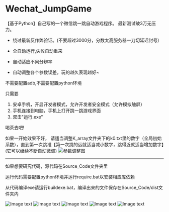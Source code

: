 # Wechat_JumpGame

【基于Python】自己写的一个微信跳一跳自动游戏程序。
最新测试破3万无压力。

* 绕过最新反作弊验证。(不要超过3000分，分数太高服务器一刀切延迟封号）

* 全自动运行,失败自动重来
* 自动适应不同分辨率
* 自动调整各个参数误差，玩的越久表现越好~

不需要配置adb,不需要配置python环境

只需要

1. 安卓手机，开启开发者模式，允许开发者安全模式（允许模拟触屏）
2. 手机连接到电脑，手机上打开跳一跳游戏界面
3. 双击"运行.exe"

喝茶去吧!

如果一开始效果不好，
请适当调整K_array文件夹下的k0.txt里的数字（全局初始系数），直到第一次跳准【第一次跳的远就适当减小数字，跳得近就适当增加数字】(它可以继续不断自动微调)
![参数调整图](https://github.com/Haskely/Wechat_JumpGame/raw/master/readme_pic/fig.png)

--------------------------
如果想要研究代码，源代码在Source_Code文件夹里

运行代码需要配置python环境并运行require.bat以安装相应库依赖

从代码编译exe请运行buildexe.bat，编译出来的文件保存在Source_Code/dist文件夹内

![Image text](https://github.com/Haskely/Wechat_JumpGame/raw/master/readme_pic/screenshot.png)
![Image text](https://github.com/Haskely/Wechat_JumpGame/raw/master/readme_pic/output.png)
![Image text](https://github.com/Haskely/Wechat_JumpGame/raw/master/readme_pic/last_screenshot2.png)
![Image text](https://github.com/Haskely/Wechat_JumpGame/raw/master/readme_pic/last_screenshot3.png)
![Image text](https://github.com/Haskely/Wechat_JumpGame/raw/master/readme_pic/last_screenshot4.png)
